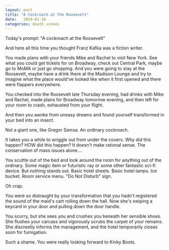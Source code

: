 ```yaml
---
layout: post
title: "A Cockroach at the Roosevelt"
date:   2019-01-26
categories: death scenes
---
```

Today's prompt: "A cockroach at the Roosevelt"

And here all this time you thought Franz Kafka was a fiction writer.

You made plans with your friends Mike and Rachel to visit New York. See what you could get tickets for on Broadway, check out Central Park, maybe go to MoMA or just go shopping. And you were going to stay at the Roosevelt, maybe have a drink there at the Madison Lounge and try to imagine what the place would've looked like when it first opened and there were flappers everywhere.

You checked into the Roosevelt late Thursday evening, had drinks with Mike and Rachel, made plans for Broadway tomorrow evening, and then left for your room to crash, exhausted from your flight.

And then you awoke from uneasy dreams and found yourself transformed in your bed into an insect.

Not a giant one, like Gregor Samsa. An ordinary cockroach.

It takes you a while to wriggle out from under the covers. Why did this happen? HOW did this happen? It doesn't make rational sense. The conservation of mass issues alone....

You scuttle out of the bed and look around the room for anything out of the ordinary. Some magic item or futuristic ray or some other fantastic sci-fi device. But nothing stands out. Basic hotel sheets. Basic hotel lamps. Ice bucket. Room service menu. "Do Not Disturb" sign.

Oh crap. 

You were so distraught by your transformation that you hadn't registered the sound of the maid's cart rolling down the hall. Now she's swiping a keycard in your door and pulling down the door handle. 

You scurry, but she sees you and crushes you beneath her sensible shoes. She flushes your carcass and vigorously scrubs the carpet of your remains. She discreetly informs the management, and the hotel temporarily closes soon for fumigation.

Such a shame. You were really looking forward to Kinky Boots.
